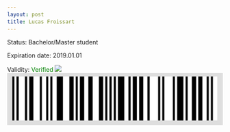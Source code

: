 ```yaml
---
layout: post
title: Lucas Froissart
---
```


Status: Bachelor/Master student

Expiration date: 2019.01.01

Validity: <font color="green"> Verified</font> 
![](/members/img/Lucas_Froissart.png)
![](/members/img/bar.png)
